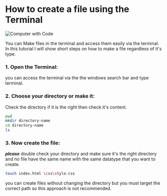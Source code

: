 # How to create a file using the Terminal
![Computer with Code](https://images.unsplash.com/photo-1587620962725-abab7fe55159?auto=format&fit=crop&q=80&w=1631&ixlib=rb-4.0.3&ixid=M3wxMjA3fDB8MHxwaG90by1wYWdlfHx8fGVufDB8fHx8fA%3D%3D)

You can Make files in the terminal and access them easily via the terminal. In this tutorial I will show short steps on how to make a file regardless of it's type.

### 1. Open the Terminal: 
you can access the terminal via the the windows search bar and type terminal. 
### 2. Choose your directory or make it: 
Check the directory if it is the right then check it's content.
```bash
pwd
mkdir directory-name 
cd directory-name
ls 
```
### 3. Now create the file:
***please*** double check your directory and make sure it's the right directory and no file have the same name with the same datatype that you want to create. 

```bash 
touch index.html \css\style.css 
```
you can create files without changing the directory but you must target the correct path so this approach is not recommended.